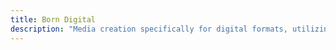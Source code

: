 ```yaml
---
title: Born Digital
description: "Media creation specifically for digital formats, utilizing the capabilities and features of electronic devices and software from their inception, rather than being digitized after creation"
---
```

